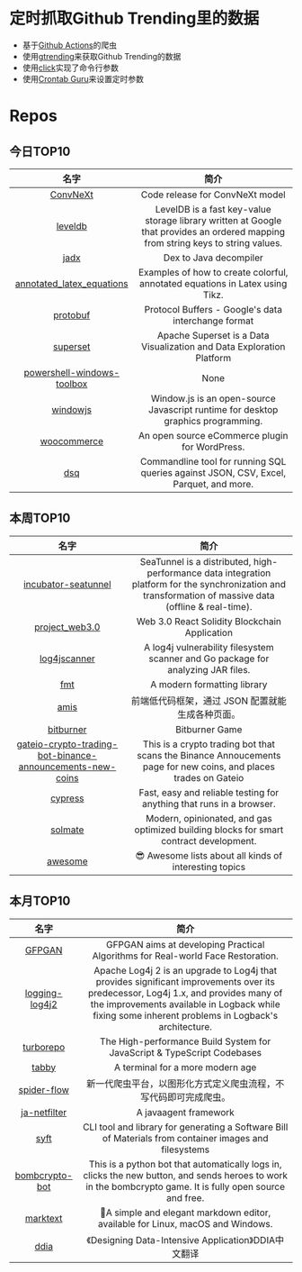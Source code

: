 # 定时抓取Github Trending里的数据
* 基于[Github Actions](https://docs.github.com/en/actions)的爬虫
* 使用[gtrending](https://github.com/hedythedev/gtrending)来获取Github Trending的数据
* 使用[click](https://github.com/pallets/click)实现了命令行参数
* 使用[Crontab Guru](https://crontab.guru/)来设置定时参数

# Repos
## 今日TOP10 
<!-- START OF DAILY_TOP10_REPOS -->
| 名字 | 简介 |
| :----: | :----: |
| [ConvNeXt](https://github.com/facebookresearch/ConvNeXt) | Code release for ConvNeXt model |
| [leveldb](https://github.com/google/leveldb) | LevelDB is a fast key-value storage library written at Google that provides an ordered mapping from string keys to string values. |
| [jadx](https://github.com/skylot/jadx) | Dex to Java decompiler |
| [annotated_latex_equations](https://github.com/synercys/annotated_latex_equations) | Examples of how to create colorful, annotated equations in Latex using Tikz. |
| [protobuf](https://github.com/protocolbuffers/protobuf) | Protocol Buffers - Google's data interchange format |
| [superset](https://github.com/apache/superset) | Apache Superset is a Data Visualization and Data Exploration Platform |
| [powershell-windows-toolbox](https://github.com/windowtoolbox/powershell-windows-toolbox) | None |
| [windowjs](https://github.com/windowjs/windowjs) | Window.js is an open-source Javascript runtime for desktop graphics programming. |
| [woocommerce](https://github.com/woocommerce/woocommerce) | An open source eCommerce plugin for WordPress. |
| [dsq](https://github.com/multiprocessio/dsq) | Commandline tool for running SQL queries against JSON, CSV, Excel, Parquet, and more. |
<!-- END OF DAILY_TOP10_REPOS -->

## 本周TOP10
<!-- START OF WEEKLY_TOP10_REPOS -->
| 名字 | 简介 |
| :----: | :----: |
| [incubator-seatunnel](https://github.com/apache/incubator-seatunnel) | SeaTunnel is a distributed, high-performance data integration platform for the synchronization and transformation of massive data (offline & real-time). |
| [project_web3.0](https://github.com/adrianhajdin/project_web3.0) | Web 3.0 React Solidity Blockchain Application |
| [log4jscanner](https://github.com/google/log4jscanner) | A log4j vulnerability filesystem scanner and Go package for analyzing JAR files. |
| [fmt](https://github.com/fmtlib/fmt) | A modern formatting library |
| [amis](https://github.com/baidu/amis) | 前端低代码框架，通过 JSON 配置就能生成各种页面。 |
| [bitburner](https://github.com/danielyxie/bitburner) | Bitburner Game |
| [gateio-crypto-trading-bot-binance-announcements-new-coins](https://github.com/CyberPunkMetalHead/gateio-crypto-trading-bot-binance-announcements-new-coins) | This is a crypto trading bot that scans the Binance Annoucements page for new coins, and places trades on Gateio |
| [cypress](https://github.com/cypress-io/cypress) | Fast, easy and reliable testing for anything that runs in a browser. |
| [solmate](https://github.com/Rari-Capital/solmate) | Modern, opinionated, and gas optimized building blocks for smart contract development. |
| [awesome](https://github.com/sindresorhus/awesome) | 😎 Awesome lists about all kinds of interesting topics |
<!-- END OF WEEKLY_TOP10_REPOS -->

## 本月TOP10
<!-- START OF MONTHLY_TOP10_REPOS -->
| 名字 | 简介 |
| :----: | :----: |
| [GFPGAN](https://github.com/TencentARC/GFPGAN) | GFPGAN aims at developing Practical Algorithms for Real-world Face Restoration. |
| [logging-log4j2](https://github.com/apache/logging-log4j2) | Apache Log4j 2 is an upgrade to Log4j that provides significant improvements over its predecessor, Log4j 1.x, and provides many of the improvements available in Logback while fixing some inherent problems in Logback's architecture. |
| [turborepo](https://github.com/vercel/turborepo) | The High-performance Build System for JavaScript & TypeScript Codebases |
| [tabby](https://github.com/Eugeny/tabby) | A terminal for a more modern age |
| [spider-flow](https://github.com/ssssssss-team/spider-flow) | 新一代爬虫平台，以图形化方式定义爬虫流程，不写代码即可完成爬虫。 |
| [ja-netfilter](https://github.com/ja-netfilter/ja-netfilter) | A javaagent framework |
| [syft](https://github.com/anchore/syft) | CLI tool and library for generating a Software Bill of Materials from container images and filesystems |
| [bombcrypto-bot](https://github.com/mpcabete/bombcrypto-bot) | This is a python bot that automatically logs in, clicks the new button, and sends heroes to work in the bombcrypto game. It is fully open source and free. |
| [marktext](https://github.com/marktext/marktext) | 📝A simple and elegant markdown editor, available for Linux, macOS and Windows. |
| [ddia](https://github.com/Vonng/ddia) | 《Designing Data-Intensive Application》DDIA中文翻译 |
<!-- END OF MONTHLY_TOP10_REPOS -->
